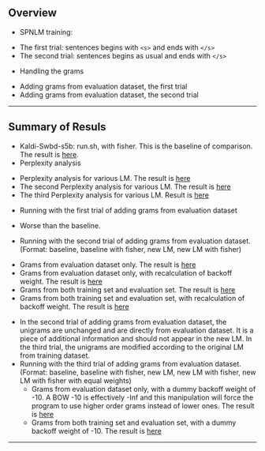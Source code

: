 ## Overview
 * SPNLM training:
  - The first trial: sentences begins with `<s>` and ends with `</s>`
  - The second trial: sentences begins as usual and ends with `</s>`
 * Handling the grams
  - Adding grams from evaluation dataset, the first trial 
  - Adding grams from evaluation dataset, the second trial

---

## Summary of Resuls
 * Kaldi-Swbd-s5b: run.sh, with fisher. This is the baseline of comparison. The result is <a href='Results/kaldi_result'>here</a>.  
 * Perplexity analysis
  - Perplexity analysis for various LM. The result is <a href='Results/ppl_analysis'>here</a>
  - The second Perplexity analysis for various LM. The result is <a href='Results/ppl_analysis2'>here</a>
  - The third Perplexity analysis for various LM. Result is <a href='Results/ppl_analysis3'>here</a>
 * Running with the first trial of adding grams from evaluation dataset
  - Worse than the baseline.
 
 * Running with the second trial of adding grams from evaluation dataset. (Format: baseline, baseline with fisher, new LM, new LM with fisher)
  - Grams from evaluation dataset only. The result is <a href='Results/eval_v2'>here</a>
  - Grams from evaluation dataset only, with recalculation of backoff weight. The result is <a href='Results/eval_v2_rebow'>here</a>
  - Grams from both training set and evaluation set. The result is <a href='Results/sw1_addeval2'>here</a>
  - Grams from both training set and evaluation set, with recalculation of backoff weight. The result is <a href='Results/sw1_addeval2_rebow'>here</a>
  
* In the second trial of adding grams from evaluation dataset, the unigrams are unchanged and are directly from evaluation dataset. It is a piece of additional information and should not appear in the new LM. In the third trial, the unigrams are modified according to the original LM from training dataset. 
* Running with the third trial of adding grams from evaluation dataset. (Format: baseline, baseline with fisher, new LM, new LM with fisher, new LM with fisher with equal weights)
   - Grams from evaluation dataset only, with a dummy backoff weight of -10. A BOW -10 is effectively -Inf and this manipulation will force the program to use higher order grams instead of lower ones. The result is <a href='Results/eval_spn_dumbow'>here</a>
   - Grams from both training set and evaluation set, with a dummy backoff weight of -10. The result is <a href='Results/sw1_addeval3_dumbow'>here</a>
  
  
 
---

 
 
